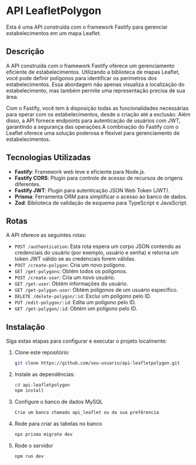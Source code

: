 # API LeafletPolygon

Esta é uma API construída com o framework Fastify para gerenciar estabelecimentos em um mapa Leaflet.

## Descrição

A API construída com o framework Fastify oferece um gerenciamento eficiente de estabelecimentos. Utilizando a biblioteca de mapas Leaflet, você pode definir polígonos para identificar os perímetros dos estabelecimentos. Essa abordagem não apenas visualiza a localização do estabelecimento, mas também permite uma representação precisa de sua área.

Com o Fastify, você tem à disposição todas as funcionalidades necessárias para operar com os estabelecimentos, desde a criação até a exclusão. Além disso, a API fornece endpoints para autenticação de usuários com JWT, garantindo a segurança das operações.A combinação do Fastify com o Leaflet oferece uma solução poderosa e flexível para gerenciamento de estabelecimentos. 

## Tecnologias Utilizadas

- **Fastify**: Framework web leve e eficiente para Node.js.
- **Fastify CORS**: Plugin para controle de acesso de recursos de origens diferentes.
- **Fastify JWT**: Plugin para autenticação JSON Web Token (JWT).
- **Prisma**: Ferramenta ORM para simplificar o acesso ao banco de dados.
- **Zod**: Biblioteca de validação de esquema para TypeScript e JavaScript.

## Rotas

A API oferece as seguintes rotas:

- `POST /authentication`:  Esta rota espera um corpo JSON contendo as credenciais do usuário (por exemplo, usuário e    senha) e retorna um token JWT válido se as credenciais forem válidas.
- `POST /create-polygon`: Cria um novo polígono.
- `GET /get-polygons`: Obtém todos os polígonos.
- `POST /create-user`: Cria um novo usuário.
- `GET /get-user`: Obtém informações do usuário.
- `GET /get-polygon-user`: Obtém polígonos de um usuário específico.
- `DELETE /delete-polygon/:id`: Exclui um polígono pelo ID.
- `PUT /edit-polygon/:id`: Edita um polígono pelo ID.
- `GET /get-polygon/:id`: Obtém um polígono pelo ID.

## Instalação

Siga estas etapas para configurar e executar o projeto localmente:

1. Clone este repositório:

   ```bash
   git clone https://github.com/seu-usuario/api-leafletpolygon.git

2. Instale as dependências:
   ```bash
   cd api-leafletpolygon
   npm install

3. Configure o banco de dados MySQL

    ```bash
    Crie um banco chamado api_leaflet ou da sua prefêrencia

3. Rode para criar as tabelas no banco

    ```bash
    npx prisma migrate dev

3. Rode o servidor

    ```bash
    npm run dev





